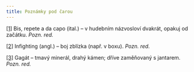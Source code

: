 ```yaml
---
title: Poznámky pod čarou
---
```


[\[1\]](../Text/dasenka_cili_zivot_stenete_008.html#_ftnref1) Bis, repete a da capo (ital.) – v hudebním názvosloví dvakrát, opakuj od začátku. _Pozn. red._

[\[2\]](../Text/dasenka_cili_zivot_stenete_009.html#_ftnref2) Infighting (angl.) – boj zblízka (např. v boxu). _Pozn. red._

[\[3\]](../Text/dasenka_cili_zivot_stenete_013.html#_ftnref3) Gagát – tmavý minerál, drahý kámen; dříve zaměňovaný s jantarem. _Pozn. red._
